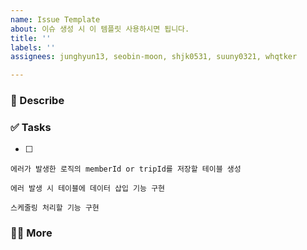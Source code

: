 ```yaml
---
name: Issue Template
about: 이슈 생성 시 이 템플릿 사용하시면 됩니다.
title: ''
labels: ''
assignees: junghyun13, seobin-moon, shjk0531, suuny0321, whqtker

---
```


### 📄 Describe

### ✅ Tasks

- [ ]  
    
    에러가 발생한 로직의 memberId or tripId를 저장할 테이블 생성
    
    에러 발생 시 테이블에 데이터 삽입 기능 구현
    
    스케줄링 처리할 기능 구현
    

### 🙋🏻 More
